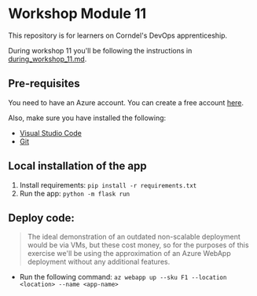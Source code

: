 # Workshop Module 11

This repository is for learners on Corndel's DevOps apprenticeship.

During workshop 11 you'll be following the instructions in [during_workshop_11.md](during_workshop_11.md).

## Pre-requisites

You need to have an Azure account. You can create a free account [here](https://azure.microsoft.com/en-us/free/?WT.mc_id=A261C142F).

Also, make sure you have installed the following:

* [Visual Studio Code](https://code.visualstudio.com/download)
* [Git](https://git-scm.com/)



## Local installation of the app
  1. Install requirements: `pip install -r requirements.txt`
  2. Run the app: `python -m flask run`

## Deploy code:
> The ideal demonstration of an outdated non-scalable deployment would be via VMs, but these cost money, so for the purposes of this exercise we'll be using the approximation of an Azure WebApp deployment without any additional features.

 - Run the following command: `az webapp up --sku F1 --location <location> --name <app-name>`